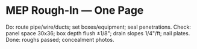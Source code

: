# MEP Rough-In — One Page

Do: route pipe/wire/ducts; set boxes/equipment; seal penetrations.
Check: panel space 30x36; box depth flush ±1/8"; drain slopes 1/4"/ft; nail plates.
Done: roughs passed; concealment photos.
